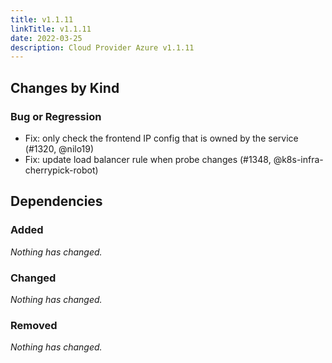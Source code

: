```yaml
---
title: v1.1.11
linkTitle: v1.1.11
date: 2022-03-25
description: Cloud Provider Azure v1.1.11
---
```



## Changes by Kind

### Bug or Regression

- Fix: only check the frontend IP config that is owned by the service (#1320, @nilo19)
- Fix: update load balancer rule when probe changes (#1348, @k8s-infra-cherrypick-robot)

## Dependencies

### Added
_Nothing has changed._

### Changed
_Nothing has changed._

### Removed
_Nothing has changed._
